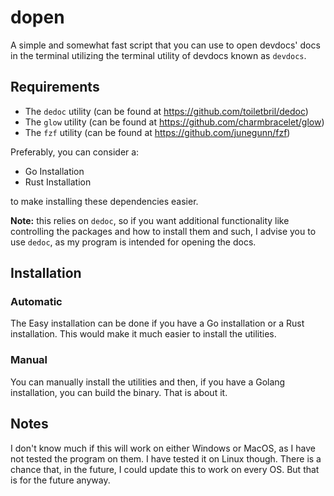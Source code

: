 # dopen
A simple and somewhat fast script that you can use to open devdocs' docs in the terminal utilizing the terminal utility of devdocs known as `devdocs`.

## Requirements
- The `dedoc` utility (can be found at https://github.com/toiletbril/dedoc)
- The `glow` utility (can be found at https://github.com/charmbracelet/glow)
- The `fzf` utility (can be found at https://github.com/junegunn/fzf)

Preferably, you can consider a:
- Go Installation
- Rust Installation

to make installing these dependencies easier.

**Note:** this relies on `dedoc`, so if you want additional functionality like controlling the packages and how to install them and such, I advise you to use `dedoc`, as my program is intended for opening the docs.

## Installation

### Automatic

The Easy installation can be done if you have a Go installation or a Rust installation. This would make it much easier to install the utilities.

### Manual

You can manually install the utilities and then, if you have a Golang installation, you can build the binary. That is about it.

## Notes

I don't know much if this will work on either Windows or MacOS, as I have not tested the program on them. I have tested it on Linux though. There is a chance that, in the future, I could update this to work on every OS. But that is for the future anyway.
